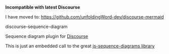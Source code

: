 **Incompatible with latest Discourse**

I have moved to:  https://github.com/unfoldingWord-dev/discourse-mermaid



discourse-sequence-diagram

Sequence diagram plugin for [Discourse](http://discourse.org)

This is just an embedded call to the great [js-sequence-diagrams library](https://bramp.github.io/js-sequence-diagrams)
